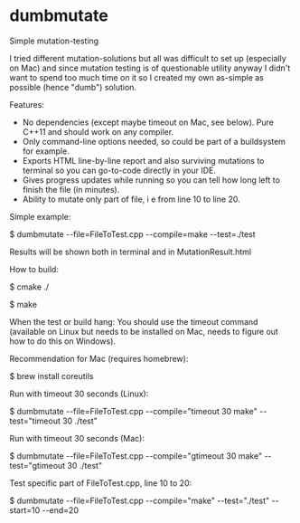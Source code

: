 # dumbmutate
Simple mutation-testing

I tried different mutation-solutions but all was difficult to set up (especially on Mac) 
and since mutation testing is of questionable utility anyway I didn't want to spend too
much time on it so I created my own as-simple as possible (hence "dumb") solution.


Features:
- No dependencies (except maybe timeout on Mac, see below). Pure C++11 and should work on
any compiler.
- Only command-line options needed, so could be part of a buildsystem for example.
- Exports HTML line-by-line report and also surviving mutations to terminal so you can
go-to-code directly in your IDE.
- Gives progress updates while running so you can tell how long left to finish the file
(in minutes).
- Ability to mutate only part of file, i e from line 10 to line 20.


Simple example:

$ dumbmutate --file=FileToTest.cpp --compile=make --test=./test

Results will be shown both in terminal and in MutationResult.html


How to build:

$ cmake ./

$ make



When the test or build hang:
You should use the timeout command (available on Linux but needs to be installed on Mac,
needs to figure out how to do this on Windows).


Recommendation for Mac (requires homebrew):

$ brew install coreutils


Run with timeout 30 seconds (Linux):

$ dumbmutate --file=FileToTest.cpp --compile="timeout 30 make" --test="timeout 30 ./test"


Run with timeout 30 seconds (Mac):

$ dumbmutate --file=FileToTest.cpp --compile="gtimeout 30 make" --test="gtimeout 30 ./test"


Test specific part of FileToTest.cpp, line 10 to 20:

$ dumbmutate --file=FileToTest.cpp --compile="make" --test="./test" --start=10 --end=20
